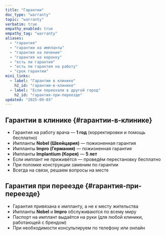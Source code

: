 ```yaml
---
title: "Гарантии"
doc_type: "warranty"
topic: "warranty"
verbatim: true
empathy_enabled: true
empathy_tag: "warranty"
aliases:
  - "гарантия"
  - "гарантии на импланты"
  - "гарантия на лечение"
  - "гарантия на коронку"
  - "есть ли гарантия"
  - "есть ли гарантия на работу"
  - "срок гарантии"
mini_links:
  - label: "Гарантии в клинике"
    h2_id: "гарантии-в-клинике"
  - label: "Если переехали в другой город"
    h2_id: "гарантия-при-переезде"
updated: "2025-09-03"
---
```


## Гарантии в клинике {#гарантии-в-клинике}
- Гарантия на работу врача — **1 год** (корректировки и помощь бесплатно)
- Импланты **Nobel (Швейцария)** — пожизненная гарантия
- Импланты **Impro (Германия)** — пожизненная гарантия
- Импланты **Implantium (Корея)** — **5 лет**
- Если имплант не приживётся — проведём перестановку бесплатно
- При поломке конструкции заменим по гарантии
- Всегда на связи, решаем вопросы на месте

## Гарантия при переезде {#гарантия-при-переезде}
<!-- aliases: ["гарантия если перееду", "гарантия в другой клинике", "гарантия в другом городе"] -->
- Гарантия привязана к импланту, а не к месту жительства
- Импланты **Nobel** и **Impro** обслуживаются по всему миру
- Паспорт на имплант выдаётся на руки (для любой клиники, работающей с брендом)
- При необходимости консультируем по телефону или онлайн
